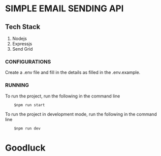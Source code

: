 # SIMPLE EMAIL SENDING API

## Tech Stack

1. Nodejs
2. Expressjs
3. Send Grid

### CONFIGURATIONS

Create a .env file and fill in the details as filled in the .env.example.

### RUNNING

To run the project, run the following in the command line

```shell
    $npm run start
```

To run the project in development mode, run the following in the command line

```shell
    $npm run dev
```

# Goodluck
